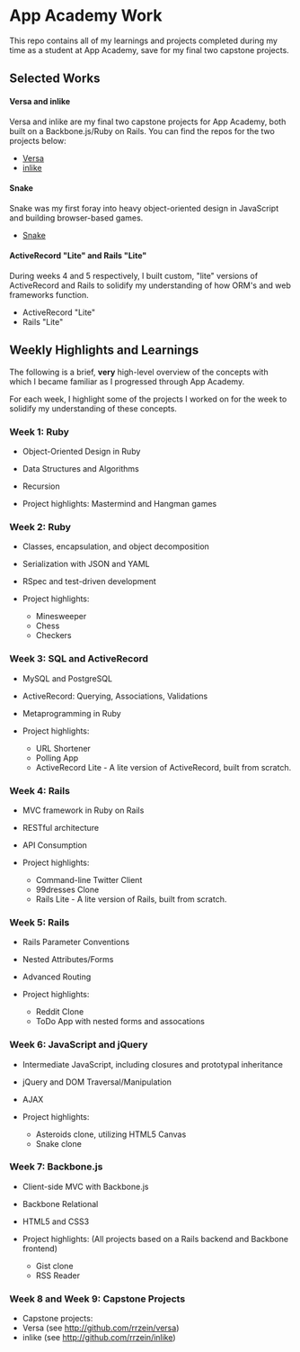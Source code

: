 # App Academy Work

This repo contains all of my learnings and projects completed during my time as a student at App Academy, save for my final two capstone projects.

## Selected Works

#### Versa and inlike
Versa and inlike are my final two capstone projects for App Academy, both built on a Backbone.js/Ruby on Rails. You can find the repos for the two projects below:
  * [Versa](http://github.com/rrzein/versa)
  * [inlike](http://github.com/rrzein/inlike)

#### Snake
Snake was my first foray into heavy object-oriented design in JavaScript and building browser-based games.
  * [Snake](https://github.com/rrzein/appacademy/tree/master/w6d3/snake)

#### ActiveRecord "Lite" and Rails "Lite"
During weeks 4 and 5 respectively, I built custom, "lite" versions of ActiveRecord and Rails to solidify my understanding of how ORM's and web frameworks function.
  * ActiveRecord "Lite"
  * Rails "Lite"

## Weekly Highlights and Learnings

The following is a brief, **very** high-level overview of the concepts with which I became familiar as I progressed through App Academy.

For each week, I highlight some of the projects I worked on for the week to solidify my understanding of these concepts.

### Week 1: Ruby
  * Object-Oriented Design in Ruby
  * Data Structures and Algorithms
  * Recursion

  * Project highlights: Mastermind and Hangman games

### Week 2: Ruby
  * Classes, encapsulation, and object decomposition
  * Serialization with JSON and YAML
  * RSpec and test-driven development

  * Project highlights: 
    * Minesweeper
    * Chess
    * Checkers

### Week 3: SQL and ActiveRecord
  * MySQL and PostgreSQL
  * ActiveRecord: Querying, Associations, Validations
  * Metaprogramming in Ruby

  * Project highlights:
    * URL Shortener
    * Polling App
    * ActiveRecord Lite - A lite version of ActiveRecord, built from scratch.

### Week 4: Rails
  * MVC framework in Ruby on Rails
  * RESTful architecture
  * API Consumption
  
  * Project highlights:
    * Command-line Twitter Client
    * 99dresses Clone
    * Rails Lite - A lite version of Rails, built from scratch.

### Week 5: Rails
  * Rails Parameter Conventions
  * Nested Attributes/Forms
  * Advanced Routing

  * Project highlights:
    * Reddit Clone
    * ToDo App with nested forms and assocations

### Week 6: JavaScript and jQuery
  * Intermediate JavaScript, including closures and prototypal inheritance
  * jQuery and DOM Traversal/Manipulation
  * AJAX

  * Project highlights:
    * Asteroids clone, utilizing HTML5 Canvas
    * Snake clone

### Week 7: Backbone.js
  * Client-side MVC with Backbone.js
  * Backbone Relational
  * HTML5 and CSS3

  * Project highlights:
  (All projects based on a Rails backend and Backbone frontend)
    * Gist clone
    * RSS Reader

### Week 8 and Week 9: Capstone Projects
  * Capstone projects:
  * Versa (see http://github.com/rrzein/versa)
  * inlike (see http://github.com/rrzein/inlike)